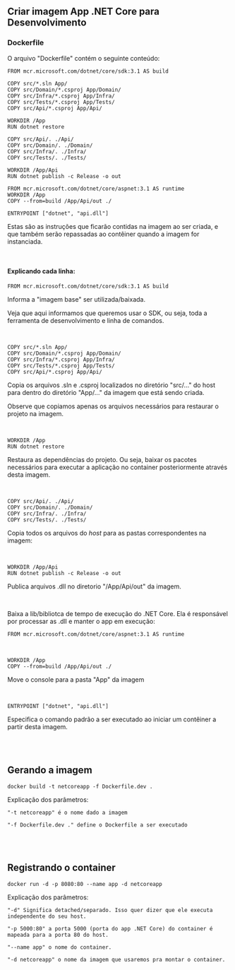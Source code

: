 ## Criar imagem App .NET Core para Desenvolvimento

### Dockerfile

O arquivo "Dockerfile" contém o seguinte conteúdo:

```
FROM mcr.microsoft.com/dotnet/core/sdk:3.1 AS build

COPY src/*.sln App/
COPY src/Domain/*.csproj App/Domain/
COPY src/Infra/*.csproj App/Infra/
COPY src/Tests/*.csproj App/Tests/
COPY src/Api/*.csproj App/Api/

WORKDIR /App
RUN dotnet restore

COPY src/Api/. ./Api/
COPY src/Domain/. ./Domain/
COPY src/Infra/. ./Infra/
COPY src/Tests/. ./Tests/

WORKDIR /App/Api
RUN dotnet publish -c Release -o out

FROM mcr.microsoft.com/dotnet/core/aspnet:3.1 AS runtime
WORKDIR /App
COPY --from=build /App/Api/out ./

ENTRYPOINT ["dotnet", "api.dll"]
``` 

Estas são as instruções que ficarão contidas na imagem ao ser criada, e que também serão repassadas ao contêiner quando a imagem for instanciada.


<br>

#### Explicando cada linha:
```
FROM mcr.microsoft.com/dotnet/core/sdk:3.1 AS build
``` 
Informa a "imagem base" ser utilizada/baixada.

Veja que aqui informamos que queremos usar o SDK, ou seja, toda a ferramenta de desenvolvimento e linha de comandos.


<br>

```
COPY src/*.sln App/
COPY src/Domain/*.csproj App/Domain/
COPY src/Infra/*.csproj App/Infra/
COPY src/Tests/*.csproj App/Tests/
COPY src/Api/*.csproj App/Api/
``` 

Copia os arquivos .sln e .csproj localizados no diretório "src/..." do host para dentro do diretório "App/..." da imagem que está sendo criada.

Observe que copiamos apenas os arquivos necessários para restaurar o projeto na imagem.


<br>

```
WORKDIR /App
RUN dotnet restore
``` 
Restaura as dependências do projeto. Ou seja, baixar os pacotes necessários para executar a aplicação no container posteriormente através desta imagem.


<br>

```
COPY src/Api/. ./Api/
COPY src/Domain/. ./Domain/
COPY src/Infra/. ./Infra/
COPY src/Tests/. ./Tests/
``` 
Copia todos os arquivos do _host_ para as pastas correspondentes na imagem:


<br>

```
WORKDIR /App/Api
RUN dotnet publish -c Release -o out
``` 
Publica arquivos .dll no diretorio "/App/Api/out" da imagem.


<br>

Baixa a lib/bibliotca de tempo de execução do .NET Core. Ela é responsável por processar as .dll e manter o app em execução:
```
FROM mcr.microsoft.com/dotnet/core/aspnet:3.1 AS runtime
```


<br>

```
WORKDIR /App
COPY --from=build /App/Api/out ./
```
Move o console para a pasta "App" da imagem


<br>

```
ENTRYPOINT ["dotnet", "api.dll"]
```
Especifica o comando padrão a ser executado ao iniciar um contêiner a partir desta imagem.




<br>
<br>

## Gerando a imagem
```
docker build -t netcoreapp -f Dockerfile.dev .
```

Explicação dos parâmetros:
```
"-t netcoreapp" é o nome dado a imagem

"-f Dockerfile.dev ." define o Dockerfile a ser executado
```




<br>
<br>

## Registrando o container
```
docker run -d -p 8080:80 --name app -d netcoreapp
```

Explicação dos parâmetros:

```
"-d" Significa detached/separado. Isso quer dizer que ele executa independente do seu host.

"-p 5000:80" a porta 5000 (porta do app .NET Core) do container é mapeada para a porta 80 do host.

"--name app" o nome do container.

"-d netcoreapp" o nome da imagem que usaremos pra montar o container.
```

